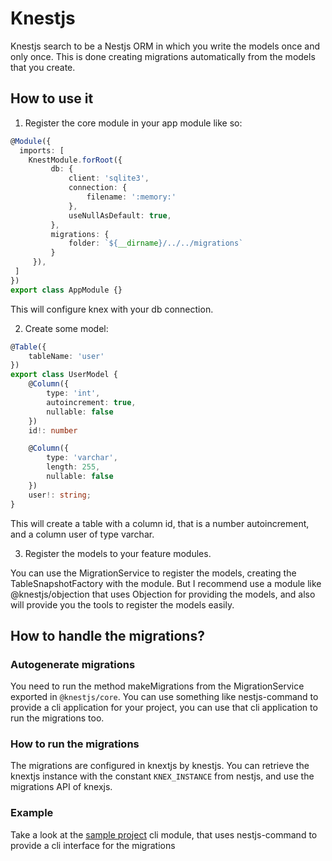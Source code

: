 # Knestjs

Knestjs search to be a Nestjs ORM in which you write the models once and only once.
This is done creating migrations automatically from the models that you create.


## How to use it
1. Register the core module in your app module like so:
```TypeScript
@Module({
  imports: [
    KnestModule.forRoot({
         db: {
             client: 'sqlite3',
             connection: {
                 filename: ':memory:'
             },
             useNullAsDefault: true,
         },
         migrations: {
             folder: `${__dirname}/../../migrations`
         }
     }),
 ]
})
export class AppModule {}
```
This will configure knex with your db connection.

2. Create some model:
```TypeScript
@Table({
    tableName: 'user'
})
export class UserModel {
    @Column({
        type: 'int',
        autoincrement: true,
        nullable: false
    })
    id!: number

    @Column({
        type: 'varchar',
        length: 255,
        nullable: false
    })
    user!: string;
}
```

This will create a table with a column id, that is a number autoincrement, and a
column user of type varchar.

3. Register the models to your feature modules.

You can use the MigrationService to register the models, creating the TableSnapshotFactory with the module. But I recommend use a module like @knestjs/objection that uses Objection for providing the models, and also will provide you the tools to register the models easily. 


## How to handle the migrations?

### Autogenerate migrations

You need to run the method makeMigrations from the MigrationService exported in `@knestjs/core`. You can use something like nestjs-command to provide a cli application for your project, you can use that cli application to run the migrations too. 

### How to run the migrations

The migrations are configured in knextjs by knestjs. You can retrieve the knextjs instance with the constant `KNEX_INSTANCE` from nestjs, and use the migrations API of knexjs.

### Example

Take a look at the [sample project](./samples/knestjs-sample/) cli module, that uses nestjs-command to provide a cli interface for the migrations